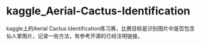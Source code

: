 # kaggle_Aerial-Cactus-Identification
kaggle上的Aerial Cactus Identification练习赛，比赛目标是识别图片中是否包含仙人掌图片，记录一些方法，有参考开源的已经注明链接。
